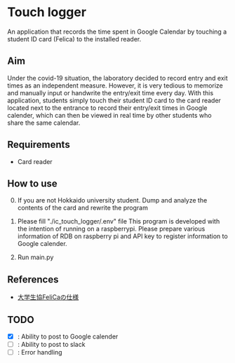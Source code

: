 # Touch logger
An application that records the time spent in Google Calendar by touching a student ID card (Felica) to the installed reader.

## Aim
Under the covid-19 situation, the laboratory decided to record entry and exit times as an independent measure. However, it is very tedious to memorize and manually input or handwrite the entry/exit time every day. With this application, students simply touch their student ID card to the card reader located next to the entrance to record their entry/exit times in Google calender, which can then be viewed in real time by other students who share the same calendar.
## Requirements
* Card reader

## How to use
0. If you are not Hokkaido university student.
    Dump and analyze the contents of the card and rewrite the program

1. Please fill "./ic_touch_logger/.env" file
    This program is developed with the intention of running on a raspberrypi. Please prepare various information of RDB on raspberry pi and API key to register information to Google calender.

2. Run main.py
## References
* [大学生協FeliCaの仕様](https://gist.github.com/oboenikui/ee9fb0cb07a6690c410b872f64345120)

## TODO
- [x] : Ability to post to Google calender
- [ ] : Ability to post to slack
- [ ] : Error handling
